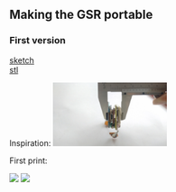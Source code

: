 
## Making the GSR portable

### First version  
[sketch](https://drive.google.com/file/d/1YKBUYfLAmlszpQeihSUrLh5RTlIhqdxB/view?usp=sharing)  
[stl](https://drive.google.com/file/d/1Jwnau2gkcJXs9ng_O1sOkhhB1zv_emh0/view?usp=sharing)  

Inspiration: 
<img src="/images/inspiration.jpg" width="40%">

First print:

<img src="/images/case_first_print.jpg" width="40%">  
<img src="/images/case_parts.jpg" width="40%">  
